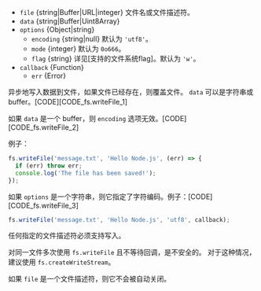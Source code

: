 <!-- YAML
added: v0.1.29
changes:
  - version: v10.0.0
    pr-url: https://github.com/nodejs/node/pull/12562
    description: 参数 `callback` 不再是可选的。
    		 不传入则运行时会抛出 `TypeError`。[CODE][CODE_fs.writeFile_6]
  - version: v7.4.0
    pr-url: https://github.com/nodejs/node/pull/10382
    description: 参数 `data` 现在可以是一个 `Uint8Array`。
  - version: v7.0.0
    pr-url: https://github.com/nodejs/node/pull/7897
    description: 参数 `callback` 不再是可选的。 
                 不传入会触发 id 为 DEP0013 的不建议使用警告。
  - version: v5.0.0
    pr-url: https://github.com/nodejs/node/pull/3163
    description: 参数 `file` 现在可以是一个文件描述符。
-->

* `file` {string|Buffer|URL|integer} 文件名或文件描述符。
* `data` {string|Buffer|Uint8Array}
* `options` {Object|string}
  * `encoding` {string|null} 默认为 `'utf8'`。
  * `mode` {integer} 默认为 `0o666`。
  * `flag` {string} 详见[支持的文件系统flag]。默认为 `'w'`。
* `callback` {Function}
  * `err` {Error}

异步地写入数据到文件，如果文件已经存在，则覆盖文件。
`data` 可以是字符串或 buffer。[CODE][CODE_fs.writeFile_1]

如果 `data` 是一个 buffer，则 `encoding` 选项无效。[CODE][CODE_fs.writeFile_2]

例子：

```js
fs.writeFile('message.txt', 'Hello Node.js', (err) => {
  if (err) throw err;
  console.log('The file has been saved!');
});
```

如果 `options` 是一个字符串，则它指定了字符编码。例子：[CODE][CODE_fs.writeFile_3]

```js
fs.writeFile('message.txt', 'Hello Node.js', 'utf8', callback);
```

任何指定的文件描述符必须支持写入。

对同一文件多次使用 `fs.writeFile` 且不等待回调，是不安全的。
对于这种情况，建议使用 `fs.createWriteStream`。

如果 `file` 是一个文件描述符，则它不会被自动关闭。

